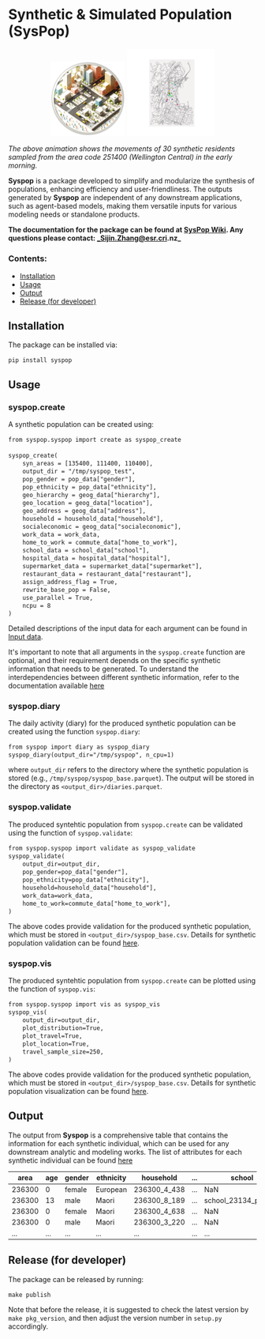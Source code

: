 

# Synthetic & Simulated Population (SysPop)

<p align="center">
    <img src="etc/wiki_img/syspop_wiki.png" alt="Sample Image" width="30%">
    <img src="etc/wiki_img/agent.gif?raw=true" alt="GIF Example" width="35%">
</p>

_The above animation shows the movements of 30 synthetic residents sampled from the area code 251400 (Wellington Central) in the early morning._

**Syspop** is a package developed to simplify and modularize the synthesis of populations, enhancing efficiency and user-friendliness. The outputs generated by **Syspop** are independent of any downstream applications, such as agent-based models, making them versatile inputs for various modeling needs or standalone products. 

**The documentation for the package can be found at [SysPop Wiki](https://github.com/jzanetti/Syspop/wiki). Any questions please contact: _Sijin.Zhang@esr.cri.nz_**

### Contents:

* [Installation](https://github.com/jzanetti/Syspop#installation)
* [Usage](https://github.com/jzanetti/Syspop#usage)
* [Output](https://github.com/jzanetti/Syspop#output)
* [Release (for developer)](https://github.com/jzanetti/Syspop#release-for-developer)

## Installation
The package can be installed via:
```
pip install syspop
```

## Usage

### syspop.create 

A synthetic population can be created using:

```
from syspop.syspop import create as syspop_create

syspop_create(
    syn_areas = [135400, 111400, 110400],
    output_dir = "/tmp/syspop_test",
    pop_gender = pop_data["gender"],
    pop_ethnicity = pop_data["ethnicity"],
    geo_hierarchy = geog_data["hierarchy"],
    geo_location = geog_data["location"],
    geo_address = geog_data["address"],
    household = household_data["household"],
    socialeconomic = geog_data["socialeconomic"],
    work_data = work_data,
    home_to_work = commute_data["home_to_work"],
    school_data = school_data["school"],
    hospital_data = hospital_data["hospital"],
    supermarket_data = supermarket_data["supermarket"],
    restaurant_data = restaurant_data["restaurant"],
    assign_address_flag = True,
    rewrite_base_pop = False,
    use_parallel = True,
    ncpu = 8
)
```

Detailed descriptions of the input data for each argument can be found in [Input data](https://github.com/jzanetti/Syspop/wiki/Input-data).

It's important to note that all arguments in the ``syspop.create`` function are optional, and their requirement depends on the specific synthetic information that needs to be generated. To understand the interdependencies between different synthetic information, refer to the documentation available [here](https://github.com/jzanetti/Syspop/wiki/Synthetic-population)


### syspop.diary

The daily activity (diary) for the produced synthetic population can be created using the function ``syspop.diary``:

```
from syspop import diary as syspop_diary
syspop_diary(output_dir="/tmp/syspop", n_cpu=1)
```
where ``output_dir`` refers to the directory where the synthetic population is stored (e.g., ``/tmp/syspop/syspop_base.parquet``). The output will be stored in the directory as ``<output_dir>/diaries.parquet``.

### syspop.validate

The produced syntehtic population from ``syspop.create`` can be validated using the function of ``syspop.validate``:

```
from syspop.syspop import validate as syspop_validate
syspop_validate(
    output_dir=output_dir,
    pop_gender=pop_data["gender"],
    pop_ethnicity=pop_data["ethnicity"],
    household=household_data["household"],
    work_data=work_data,
    home_to_work=commute_data["home_to_work"],
)
```

The above codes provide validation for the produced synthetic population, which must be stored in ``<output_dir>/syspop_base.csv``. Details for synthetic population validation can be found [here](https://github.com/jzanetti/Syspop/wiki/Validation).

### syspop.vis

The produced syntehtic population from ``syspop.create`` can be plotted using the function of ``syspop.vis``:

```
from syspop.syspop import vis as syspop_vis
syspop_vis(
    output_dir=output_dir,
    plot_distribution=True,
    plot_travel=True,
    plot_location=True,
    travel_sample_size=250,
)
```
The above codes provide validation for the produced synthetic population, which must be stored in ``<output_dir>/syspop_base.csv``. Details for synthetic population visualization can be found [here](https://github.com/jzanetti/Syspop/wiki/Visualization).

## Output
The output from **Syspop** is a comprehensive table that contains the information for each synthetic individual, which can be used for any downstream analytic and modeling works. The list of attributes for each synthetic individual can be found [here](https://github.com/jzanetti/Syspop/wiki/Some-basic-attributes-for-Syspop)

|   area  | age | gender | ethnicity |   household    | ... | school |    primary_hospital    |     secondary_hospital      |             supermarket             |                     restaurant                     |
|---------|-----|--------|-----------|----------------|-----|--------|------------------------|-----------------------------|--------------------------------------|---------------------------------------------------|
| 236300  |  0  | female |  European | 236300_4_438   | ... |  NaN   | 237800_hospital_2_0   | 235800_hospital_28_0        | supermarket_284,supermarket_283    | restaurant_1407,restaurant_2551,restaurant_287... |
| 236300  |  13  | male   |  Maori    | 236300_8_189   | ... |  school_23134_primary   | 237800_hospital_2_0   | 235800_hospital_28_0        | supermarket_284,supermarket_283    | restaurant_1407,restaurant_2551,restaurant_287... |
| 236300  |  0  | female |  Maori    | 236300_4_638   | ... |  NaN   | 237800_hospital_2_0   | 235800_hospital_28_0        | supermarket_284,supermarket_283    | restaurant_1407,restaurant_2551,restaurant_287... |
| 236300  |  0  | male   |  Maori    | 236300_3_220   | ... |  NaN   | 237800_hospital_2_0   | 235800_hospital_28_0        | supermarket_284,supermarket_283    | restaurant_1407,restaurant_2551,restaurant_287... |
|   ...   | ... |  ...   |    ...    |      ...       | ... |  ...   |         ...            |             ...               |               ...                  |                      ...                          |

## Release (for developer)
The package can be released by running:

```
make publish
```

Note that before the release, it is suggested to check the latest version by ``make pkg_version``, and then adjust the version number in ``setup.py`` accordingly.